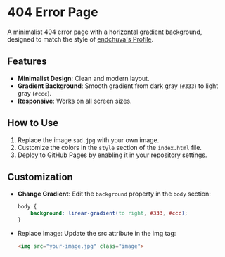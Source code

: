 # 404 Error Page

A minimalist 404 error page with a horizontal gradient background, designed to match the style of [endchuva's Profile](https://endchuva.github.io/Profile/).

## Features

- **Minimalist Design**: Clean and modern layout.
- **Gradient Background**: Smooth gradient from dark gray (`#333`) to light gray (`#ccc`).
- **Responsive**: Works on all screen sizes.

## How to Use

1. Replace the image `sad.jpg` with your own image.
2. Customize the colors in the `style` section of the `index.html` file.
3. Deploy to GitHub Pages by enabling it in your repository settings.

## Customization

- **Change Gradient**: Edit the `background` property in the `body` section:
  ```css
  body {
      background: linear-gradient(to right, #333, #ccc);
  }
  ```
- Replace Image: Update the src attribute in the img tag:
  ```html
  <img src="your-image.jpg" class="image">
  ```
